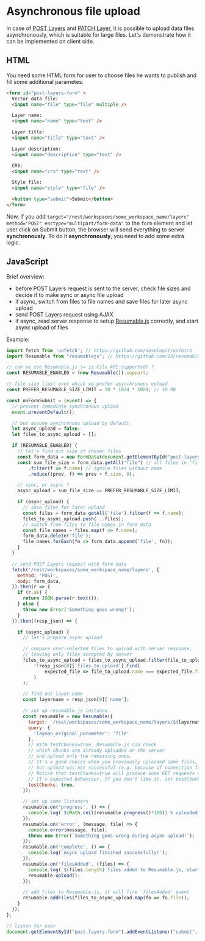 # Asynchronous file upload

In case of [POST Layers](rest.md#post-layers) and [PATCH Layer](rest.md#patch-layer), it is possible to upload data files asynchronously, which is suitable for large files. Let's demonstrate how it can be implemented on client side.

## HTML
You need some HTML form for user to choose files he wants to publish and fill some additional parametes:
```html
<form id="post-layers-form" >
  Vector data file:
  <input name="file" type="file" multiple />

  Layer name:
  <input name="name" type="text" />

  Layer title:
  <input name="title" type="text" />

  Layer description:
  <input name="description" type="text" />

  CRS:
  <input name="crs" type="text" />

  Style file:
  <input name="style" type="file" />

  <button type="submit">Submit</button>
</form>
```

Now, if you add `target="/rest/workspaces/some_workspace_name/layers" method="POST" enctype="multipart/form-data"` to the `form` element and let user click on Submit button, the browser will send everything to server **synchronously**. To do it **asynchronously**, you need to add some extra logic. 

## JavaScript

Brief overview:
- before POST Layers request is sent to the server, check file sizes and decide if to make sync or async file upload
- if async, switch from files to file names and save files for later async upload
- send POST Layers request using AJAX
- if async, read server response to setup [Resumable.js](http://www.resumablejs.com/) correctly, and start async upload of files

Example:
```js
import fetch from 'unfetch'; // https://github.com/developit/unfetch
import Resumable from "resumablejs"; // https://github.com/23/resumable.js

// can we use Resumable.js (= is File API supported) ?
const RESUMABLE_ENABLED = (new Resumable()).support;

// file size limit over which we prefer asynchronous upload
const PREFER_RESUMABLE_SIZE_LIMIT = 10 * 1024 * 1024; // 10 MB

const onFormSubmit = (event) => {
  // prevent immediate synchronous upload
  event.preventDefault();

  // but assume synchronous upload by default
  let async_upload = false;
  let files_to_async_upload = [];

  if (RESUMABLE_ENABLED) {
    // let's find out size of chosen files
    const form_data = new FormData(document.getElementById("post-layers-form"));
    const sum_file_size = form_data.getAll("file") // all files in "file" input
        .filter(f => f.name) // ignore files without name
        .reduce((prev, f) => prev + f.size, 0);

    // sync, or async ?
    async_upload = sum_file_size >= PREFER_RESUMABLE_SIZE_LIMIT;

    if (async_upload) {
      // save files for later upload
      const files = form_data.getAll('file').filter(f => f.name);
      files_to_async_upload.push(...files);
      // switch from files to file names in form data
      const file_names = files.map(f => f.name);
      form_data.delete('file');
      file_names.forEach(fn => form_data.append('file', fn));
    }
  }

  // send POST Layers request with form data
  fetch('/rest/workspaces/some_workspace_name/layers', {
    method: 'POST',
    body: form_data,
  }).then(r => {
    if (r.ok) {
      return JSON.parse(r.text());
    } else {
      throw new Error('Something goes wrong!');
    }
  }).then((resp_json) => {

    if (async_upload) {
      // let's prepare async upload

      // compare user-selected files to upload with server response,
      // leaving only files accepted by server
      files_to_async_upload = files_to_async_upload.filter(file_to_upload =>
          !!resp_json[0]['files_to_upload'].find(
              expected_file => file_to_upload.name === expected_file.file
          )
      );

      // find out layer name
      const layername = resp_json[0]['name'];

      // set up resumable.js instance
      const resumable = new Resumable({
        target: `/rest/workspaces/some_workspace_name/layers/${layername}/chunk`,
        query: {
          'layman_original_parameter': 'file'
        },
        // With testChunks=true, Resumable.js can check
        // which chunks are already uploaded on the server
        // and upload only the remaining ones.
        // It's a good choice when you previously uploaded same files,
        // but upload was not successful (e.g. because of connection failure).
        // Notice that testChunks=true will produce some GET requests with 404.
        // It's expected behaviour. If you don't like it, set testChunks to false.
        testChunks: true,
      });

      // set up some listeners
      resumable.on('progress', () => {
        console.log(`${Math.ceil(resumable.progress()*100)} % uploaded.`);
      });
      resumable.on('error', (message, file) => {
        console.error(message, file);
        throw new Error(`Something goes wrong during async upload!`);
      });
      resumable.on('complete', () => {
        console.log(`Async upload finished successfully!`);
      });
      resumable.on('filesAdded', (files) => {
        console.log(`${files.length} files added to Resumable.js, starting async upload.`);
        resumable.upload();
      });

      // add files to Resumable.js, it will fire 'filesAdded' event
      resumable.addFiles(files_to_async_upload.map(fo => fo.file));
    }
  });
};

// listen for user
document.getElementById("post-layers-form").addEventListener("submit", onFormSubmit);
```

